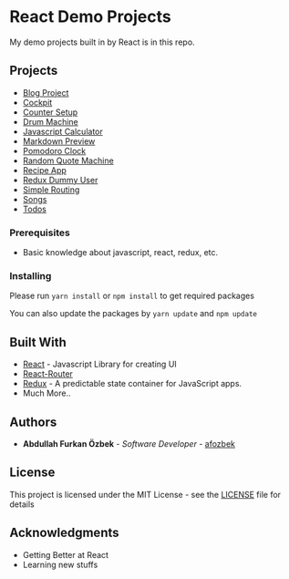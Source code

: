 # React Demo Projects

My demo projects built in by React is in this repo.

## Projects

- [Blog Project](https://github.com/afozbek/React-Demo-Projects/tree/master/Blog)
- [Cockpit](https://github.com/afozbek/React-Demo-Projects/tree/master/Cockpit)
- [Counter Setup](https://github.com/afozbek/React-Demo-Projects/tree/master/Counter%20Setup)
- [Drum Machine](https://github.com/afozbek/React-Demo-Projects/tree/master/Drum%20Machine)
- [Javascript Calculator](https://github.com/afozbek/React-Demo-Projects/tree/master/Javascript%20Calculator)
- [Markdown Preview](https://github.com/afozbek/React-Demo-Projects/tree/master/Markdown%20Preview)
- [Pomodoro Clock](https://github.com/afozbek/React-Demo-Projects/tree/master/Pomodoro%20Clock)
- [Random Quote Machine](https://github.com/afozbek/React-Demo-Projects/tree/master/Random%20Quote%20Machine)
- [Recipe App](https://github.com/afozbek/React-Demo-Projects/tree/master/Recipe%20App)
- [Redux Dummy User](https://github.com/afozbek/React-Demo-Projects/tree/master/Redux%20Dummy%20User)
- [Simple Routing](https://github.com/afozbek/React-Demo-Projects/tree/master/Simple%20Routing)
- [Songs](https://github.com/afozbek/React-Demo-Projects/tree/master/Songs)
- [Todos](https://github.com/afozbek/React-Demo-Projects/tree/master/Todos)

### Prerequisites

- Basic knowledge about javascript, react, redux, etc.

### Installing

Please run `yarn install` or `npm install` to get required packages

You can also update the packages by `yarn update` and `npm update`


## Built With

* [React](http://reactjs.org/) - Javascript Library for creating UI
* [React-Router](https://reacttraining.com/react-router/web)
* [Redux](https://redux.js.org/) - A predictable state container for JavaScript apps.
* Much More..


## Authors

* **Abdullah Furkan Özbek** - *Software Developer* - [afozbek](https://github.com/afozbek)


## License

This project is licensed under the MIT License - see the [LICENSE](LICENSE) file for details

## Acknowledgments

* Getting Better at React
* Learning new stuffs
